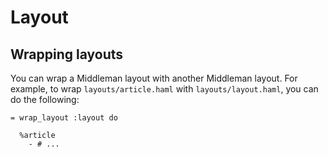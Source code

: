 Layout
======

Wrapping layouts
----------------

You can wrap a Middleman layout with another Middleman layout. For example, to wrap `layouts/article.haml` with `layouts/layout.haml`, you can do the following:

```haml
= wrap_layout :layout do

  %article
    - # ...
```

